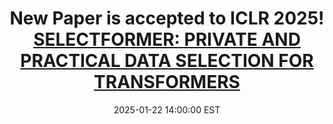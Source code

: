 ---
title: >-
    New Paper is accepted to ICLR 2025! <a href="https://openreview.net/pdf?id=2cF3f9t31y">SELECTFORMER: PRIVATE AND PRACTICAL DATA SELECTION FOR TRANSFORMERS <i class="fas fa-angle-double-right"></i></a>
date: 2025-01-22 14:00:00 EST
---